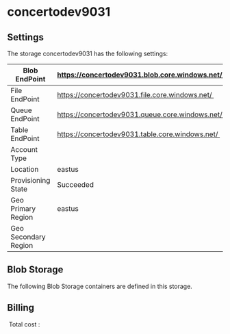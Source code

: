 # concertodev9031 

## Settings
The storage concertodev9031 has the following settings:

| Blob EndPoint | https://concertodev9031.blob.core.windows.net/  |
| --- | --- |
| File EndPoint | https://concertodev9031.file.core.windows.net/  |
| Queue EndPoint | https://concertodev9031.queue.core.windows.net/  |
| Table EndPoint | https://concertodev9031.table.core.windows.net/  |
| Account Type |   |
| Location | eastus  |
| Provisioning State | Succeeded  |
| Geo Primary Region | eastus  |
| Geo Secondary Region |   |

## Blob Storage
The following Blob Storage containers are defined in this storage. 

## Billing
 Total cost : 
